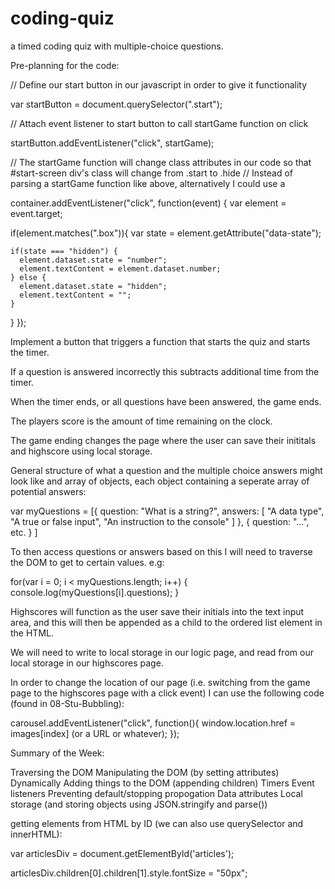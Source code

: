 # coding-quiz
a timed coding quiz with multiple-choice questions.









Pre-planning for the code:

// Define our start button in our javascript in order to give it functionality

var startButton = document.querySelector(".start");

// Attach event listener to start button to call startGame function on click

startButton.addEventListener("click", startGame);

// The startGame function will change class attributes in our code so that #start-screen div's class will change from .start to .hide
// Instead of parsing a startGame function like above, alternatively I could use a 



container.addEventListener("click", function(event) {
  var element = event.target;

  if(element.matches(".box")){
    var state = element.getAttribute("data-state");

    if(state === "hidden") {
      element.dataset.state = "number";
      element.textContent = element.dataset.number;
    } else {
      element.dataset.state = "hidden";
      element.textContent = "";
    }
  }
});






Implement a button that triggers a function that starts the quiz and starts the timer.

If a question is answered incorrectly this subtracts additional time from the timer. 

When the timer ends, or all questions have been answered, the game ends. 

The players score is the amount of time remaining on the clock.

The game ending changes the page where the user can save their inititals and highscore using local storage. 


General structure of what a question and the multiple choice answers might look like and array of objects, each object containing a seperate array of potential answers: 

var myQuestions = [{
        question: "What is a string?",
        answers: [
            "A data type",
            "A true or false input",
            "An instruction to the console"
            ]
    },
    {
        question: "...", etc.
    }
]

To then access questions or answers based on this I will need to traverse the DOM to get to certain values. e.g: 

for(var i = 0; i < myQuestions.length; i++) {
    console.log(myQuestions[i].questions);
}



Highscores will function as the user save their initials into the text input area, and this will then be appended as a child to the ordered list element in the HTML.

We will need to write to local storage in our logic page, and read from our local storage in our highscores page. 

In order to change the location of our page (i.e. switching from the game page to the highscores page with a click event) I can use the following code (found in 08-Stu-Bubbling): 

carousel.addEventListener("click", function(){
    window.location.href = images[index] (or a URL or whatever);
});




Summary of the Week:

Traversing the DOM
Manipulating the DOM (by setting attributes)
Dynamically Adding things to the DOM (appending children)
Timers 
Event listeners
Preventing default/stopping propogation
Data attributes
Local storage (and storing objects using JSON.stringify and parse())

getting elements from HTML by ID (we can also use querySelector and innerHTML):

var articlesDiv = document.getElementById('articles');

articlesDiv.children[0].children[1].style.fontSize = "50px";
